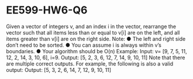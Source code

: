 # EE599-HW6-Q6
Given a vector of integers v, and an index i in the vector, rearrange the vector such that all items less than or equal to v[i] are on the left, and all items greater than v[i] are on the right side. Note: ● The left and right side don’t need to be sorted. ● You can assume i is always within v’s boundaries. ● Your algorithm should be O(n) Example: Input: v= [9, 7, 5, 11, 12, 2, 14, 3, 10, 6], i=9. Output: [5, 2, 3, 6, 12, 7, 14, 9, 10, 11]  Note that there are multiple correct outputs. For example, the following is also a valid output: Output: [5, 3, 2, 6, 14, 7, 12, 9, 10, 11]
